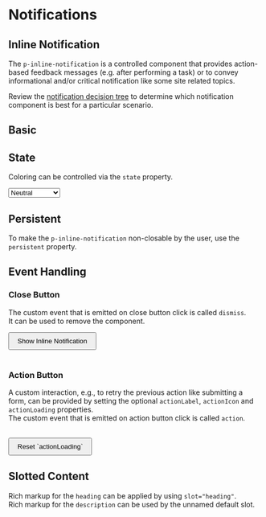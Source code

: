 # Notifications

## Inline Notification

The `p-inline-notification` is a controlled component that provides action-based feedback messages (e.g. after performing a task) or to convey informational and/or critical notification like some site related topics.  

Review the [notification decision tree](components/notifications/decision-tree) to determine which notification component is best for a particular scenario.

## Basic

<Playground :markup="basic" :config="config"></Playground>


## State

Coloring can be controlled via the `state` property.

<Playground :markup="stateDemo" :config="config">
  <select v-model="state">
    <option disabled>Select a state</option>
    <option value="neutral">Neutral</option>
    <option value="success">Success</option>
    <option value="warning">Warning</option>
    <option value="error">Error</option>
  </select>
</Playground>

## Persistent

To make the `p-inline-notification` non-closable by the user, use the `persistent` property.

<Playground :markup="persistent" :config="config"></Playground>

## Event Handling

### Close Button

The custom event that is emitted on close button click is called `dismiss`.  
It can be used to remove the component.

<Playground :frameworkMarkup="events" :config="config">
  <button id="bannerEventsButton" type="button">Show Inline Notification</button>
  <br>
  <br>
  <div id="bannerEventsWrapper" hidden>
    <p-inline-notification :heading="defaultHeading" :description="defaultDescription"></p-inline-notification>
  </div>
</Playground>

### Action Button

A custom interaction, e.g., to retry the previous action like submitting a form, can be provided by setting the optional `actionLabel`, `actionIcon` and `actionLoading` properties.  
The custom event that is emitted on action button click is called `action`.

<Playground :frameworkMarkup="actionButton" :config="config">
  <p-inline-notification
    id="bannerAction"
    :heading="defaultHeading"
    :description="defaultDescription"
    action-label="Retry"
    action-icon="reset"
  ></p-inline-notification>
  <br>
  <button id="bannerActionButton" type="button">Reset `actionLoading`</button>
</Playground>

## Slotted Content

Rich markup for the `heading` can be applied by using `slot="heading"`.  
Rich markup for the `description` can be used by the unnamed default slot.  

<Playground :markup="slottedContent" :config="config"></Playground>

<script lang="ts">
  import Vue from 'vue';
  import Component from 'vue-class-component';
  import { getInlineNotificationCodeSamples } from '@porsche-design-system/shared';
  
  @Component
  export default class Code extends Vue {
    config = { themeable: true };
    
    state = 'neutral';
    width = 'basic';

    defaultHeading = 'Some heading';
    defaultDescription = 'Some description.';
    slottedHeading = 'Some slotted heading';
    slottedDescription = 'Some slotted description. You can also add inline <a href="https://porsche.com">links</a> to route to another page.';

    basic =
`<p-inline-notification heading="${this.defaultHeading}" description="${this.defaultDescription}">
</p-inline-notification>
<br>
<!-- or alternatively -->
<p-inline-notification heading="${this.defaultHeading}">
  ${this.defaultDescription}
</p-inline-notification>`;
    
    get stateDemo() {
      return `<p-inline-notification heading="${this.defaultHeading}" description="${this.defaultDescription}" state="${this.state}">
</p-inline-notification>`;
    }
    
    persistent =
`<p-inline-notification heading="${this.defaultHeading}" description="${this.defaultDescription}" persistent="true">
</p-inline-notification>`;

    slottedContent =
`<p-inline-notification>
  <span slot="heading">${this.slottedHeading}</span>
  ${this.slottedDescription}
</p-inline-notification>`;

    events = getInlineNotificationCodeSamples('example-events');
    actionButton = getInlineNotificationCodeSamples('example-action-button');
  
    mounted(): void {
      const buttonEvents = document.querySelector('#bannerEventsButton');
      const bannerEvents = document.querySelector('#bannerEventsWrapper p-inline-notification');
      const { parentElement } = bannerEvents;
      buttonEvents.addEventListener('click', () => (parentElement.hidden = false));
      bannerEvents.addEventListener('dismiss', () => (parentElement.hidden = true));

      const buttonAction = document.querySelector('#bannerActionButton');
      const bannerAction = document.querySelector('#bannerAction');
      buttonAction.addEventListener('click', () => (bannerAction.actionLoading = false));
      bannerAction.addEventListener('action', () => (bannerAction.actionLoading = true));
    }
  }
</script>

<style lang="scss" scoped>
  button {
    padding: .5rem 1rem;
  }
</style>